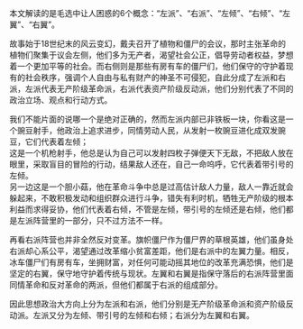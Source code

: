 本文解读的是毛选中让人困惑的6个概念：“左派”、“右派”、“左倾”、“右倾”、“左翼”、“右翼”。

故事始于18世纪末的风云变幻，戴夫召开了植物和僵尸的会议，那时主张革命的植物们聚集于议会左侧，他们多为无产者，渴望社会公正，倡导劳动者权益，梦想着一个更加平等的社会。而右侧则是那些有房有车的僵尸们，他们保守的守护着现有的社会秩序，强调个人自由与私有财产的神圣不可侵犯，自此分成了左派和右派，左派代表无产阶级革命派，右派代表资产阶级反动派，他们分别代表了不同的政治立场、观点和行动方式。

我们不能片面的说哪一个是绝对正确的，然而左派内部已非铁板一块，你看这是一个豌豆射手，他政治上追求进步，同情劳动人民，从发射一枚豌豆进化成双发豌豆，它们代表着左倾；  
这是一个机枪射手，他总是认为自己可以发射四枚子弹便天下无敌，不把敌人放在眼里，采取盲目的冒险的行动，结果敌人还在，自己一命呜呼，它代表着带引号的左倾。  
另一边这是一个胆小菇，他在革命斗争中总是过高估计敌人力量，敌人一靠近就会躲起来，不敢积极发动和组织群众进行斗争，错失有利时机，牺牲无产阶级的根本利益而求得妥协，他们代表着右倾，不管是左倾，带引号的左倾还是右倾，他们都是左派阵营里的一部分，只不过方法不一样。

再看右派阵营也并非全然反对变革。旗帜僵尸作为僵尸界的草根英雄，他们虽身处右派却心系公平，渴望通过改革缩小贫富差距，他们是右派中的左翼力量。相反，冰车僵尸们有房有车，坐拥财富，对任何可能动摇其地位的改革充满恐惧，他们是坚定的右翼，保守地守护着传统与现状。左翼和右翼是指保守落后的右派阵营里面同情革命和反对革命的两派，但他们都属于右派的组成部分。

因此思想政治大方向上分为左派和右派，他们分别是无产阶级革命派和资产阶级反动派。左派又分为左倾、带引号的左倾和右倾；右派分为左翼和右翼。